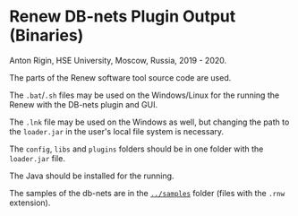 # Renew DB-nets Plugin Output (Binaries)

Anton Rigin, HSE University, Moscow, Russia, 2019 - 2020.

The parts of the Renew software tool source code are used.

The `.bat`/`.sh` files may be used on the Windows/Linux for the running the Renew with the DB-nets plugin and GUI.

The `.lnk` file may be used on the Windows as well, but changing the path to the `loader.jar` in the user's local file system is necessary.

The `config`, `libs` and `plugins` folders should be in one folder with the `loader.jar` file.

The Java should be installed for the running.

The samples of the db-nets are in the [`../samples`](../samples) folder (files with the `.rnw` extension).
